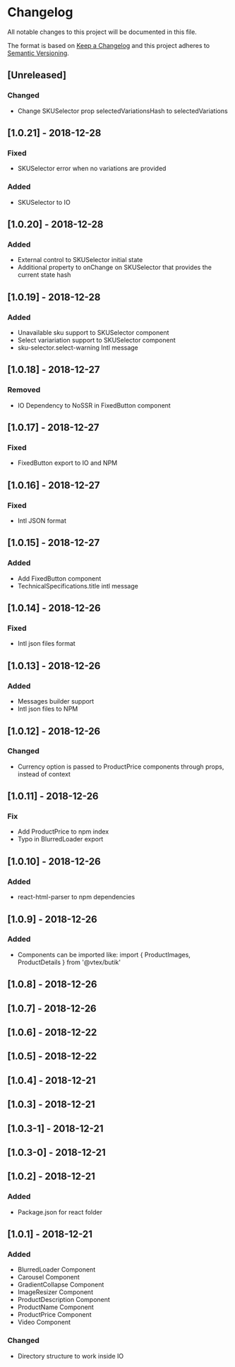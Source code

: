 # Changelog

All notable changes to this project will be documented in this file.

The format is based on [Keep a Changelog](http://keepachangelog.com/en/1.0.0/)
and this project adheres to [Semantic Versioning](http://semver.org/spec/v2.0.0.html).

## [Unreleased]

### Changed

- Change SKUSelector prop selectedVariationsHash to selectedVariations

## [1.0.21] - 2018-12-28

### Fixed

- SKUSelector error when no variations are provided

### Added

- SKUSelector to IO

## [1.0.20] - 2018-12-28

### Added

- External control to SKUSelector initial state
- Additional property to onChange on SKUSelector that provides the current state hash

## [1.0.19] - 2018-12-28

### Added

- Unavailable sku support to SKUSelector component
- Select variariation support to SKUSelector component
- sku-selector.select-warning Intl message

## [1.0.18] - 2018-12-27

### Removed

- IO Dependency to NoSSR in FixedButton component

## [1.0.17] - 2018-12-27

### Fixed

- FixedButton export to IO and NPM

## [1.0.16] - 2018-12-27

### Fixed

- Intl JSON format 

## [1.0.15] - 2018-12-27

### Added

- Add FixedButton component
- TechnicalSpecifications.title intl message

## [1.0.14] - 2018-12-26

### Fixed

- Intl json files format

## [1.0.13] - 2018-12-26

### Added

- Messages builder support
- Intl json files to NPM

## [1.0.12] - 2018-12-26

### Changed

- Currency option is passed to ProductPrice components through props, instead of context

## [1.0.11] - 2018-12-26

### Fix

- Add ProductPrice to npm index
- Typo in BlurredLoader export

## [1.0.10] - 2018-12-26

### Added

- react-html-parser to npm dependencies

## [1.0.9] - 2018-12-26

### Added

- Components can be imported like: import { ProductImages, ProductDetails } from '@vtex/butik'

## [1.0.8] - 2018-12-26

## [1.0.7] - 2018-12-26

## [1.0.6] - 2018-12-22

## [1.0.5] - 2018-12-22

## [1.0.4] - 2018-12-21

## [1.0.3] - 2018-12-21

## [1.0.3-1] - 2018-12-21

## [1.0.3-0] - 2018-12-21

## [1.0.2] - 2018-12-21

### Added

- Package.json for react folder

## [1.0.1] - 2018-12-21

### Added

- BlurredLoader Component
- Carousel Component
- GradientCollapse Component
- ImageResizer Component
- ProductDescription Component
- ProductName Component
- ProductPrice Component
- Video Component

### Changed

- Directory structure to work inside IO
